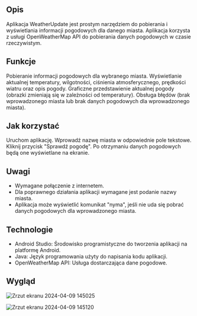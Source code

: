 ## Opis
Aplikacja WeatherUpdate jest prostym narzędziem do pobierania i wyświetlania informacji pogodowych dla danego miasta. Aplikacja korzysta z usługi OpenWeatherMap API do pobierania danych pogodowych w czasie rzeczywistym.

## Funkcje
Pobieranie informacji pogodowych dla wybranego miasta.
Wyświetlanie aktualnej temperatury, wilgotności, ciśnienia atmosferycznego, prędkości wiatru oraz opis pogody.
Graficzne przedstawienie aktualnej pogody (obrazki zmieniają się w zależności od temperatury).
Obsługa błędów (brak wprowadzonego miasta lub brak danych pogodowych dla wprowadzonego miasta).

## Jak korzystać
Uruchom aplikację.
Wprowadź nazwę miasta w odpowiednie pole tekstowe.
Kliknij przycisk "Sprawdź pogodę".
Po otrzymaniu danych pogodowych będą one wyświetlane na ekranie.

## Uwagi
- Wymagane połączenie z internetem.
- Dla poprawnego działania aplikacji wymagane jest podanie nazwy miasta.
- Aplikacja może wyświetlić komunikat "nyma", jeśli nie uda się pobrać danych pogodowych dla wprowadzonego miasta.
  
## Technologie
- Android Studio: Środowisko programistyczne do tworzenia aplikacji na platformę Android.
- Java: Język programowania użyty do napisania kodu aplikacji.
- OpenWeatherMap API: Usługa dostarczająca dane pogodowe.
 
## Wygląd
![Zrzut ekranu 2024-04-09 145025](https://github.com/oloski2/topilne/assets/147028549/f54012f0-bfbf-4a93-8615-8374e99c558c)

![Zrzut ekranu 2024-04-09 145120](https://github.com/oloski2/topilne/assets/147028549/cd995792-8764-4580-b4b3-6582a874c6d0)
